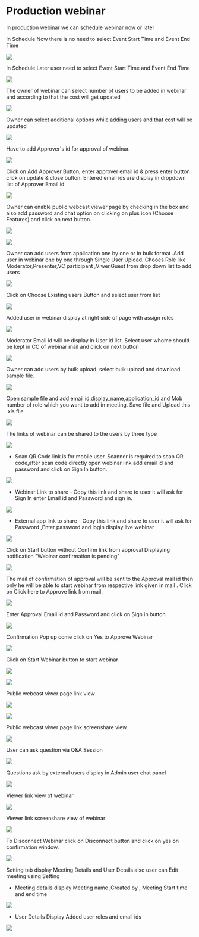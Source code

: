 # Production webinar

 In production webinar we can schedule webinar now or later

In Schedule Now there is no need to select Event Start Time and Event End Time

![](../.gitbook/assets/schedule_later.PNG)

In Schedule Later user need to select Event Start Time and Event End Time

![](../.gitbook/assets/image%20%2875%29.png)

The owner of webinar can select number of users to be added in webinar and according to that the cost will get updated

![](../.gitbook/assets/image%20%28243%29.png)

Owner can select additional options while adding users and that cost will be updated

![](../.gitbook/assets/image%20%28108%29.png)

Have to add Approver's id for approval of webinar. 

![](../.gitbook/assets/image%20%2894%29.png)

Click on Add Approver Button, enter approver email id & press enter button click on update & close button. Entered email ids are display in dropdown list of Approver Email id.

![](../.gitbook/assets/image%20%28249%29.png)

Owner can enable public webcast viewer page by checking in the box and also add password and chat option on clicking on plus icon \(Choose Features\) and click on next button.

![](../.gitbook/assets/image%20%2899%29.png)

![](../.gitbook/assets/image%20%28183%29.png)

Owner can add users from application one by one or in bulk format .Add user in webinar one by one through Single User Upload. Chooes Role like Moderator,Presenter,VC participant ,Viwer,Guest from drop down list to add users 

![](../.gitbook/assets/image%20%28229%29.png)

Click on Choose Existing users Button and select user from list 

![](../.gitbook/assets/image%20%28172%29.png)

Added user in webinar display at right side of page with assign roles

![](../.gitbook/assets/image%20%28109%29.png)

 Moderator Email id will be display in User id list. Select user whome should be kept in CC of webinar mail and click on next button

![](../.gitbook/assets/image%20%28248%29.png)

Owner can add users by bulk upload. select bulk upload and download sample file.

![](../.gitbook/assets/image%20%28160%29.png)

Open sample file and add email id,display\_name,application\_id and Mob number of role which you want to add in meeting. Save file and Upload this .xls file 

![](../.gitbook/assets/image%20%28259%29.png)

 The links of webinar can be shared to the users by three type

![](../.gitbook/assets/image%20%28296%29.png)

* Scan QR Code link is for mobile user. Scanner is required to scan QR code,after scan code directly open webinar link add email id and password and click on Sign In button.

![](../.gitbook/assets/image%20%28158%29.png)

* Webinar Link to share - Copy this link and share to user it will ask for Sign In enter Email id and Password and sign in.

![](../.gitbook/assets/image%20%28245%29.png)

* External app link to share - Copy this link and share to user it will ask for Password ,Enter password and login display live webinar

![](../.gitbook/assets/image%20%28153%29.png)

Click on Start button without Confirm link from approval Displaying notification "Webinar confirmation is pending"

![](../.gitbook/assets/image%20%2859%29.png)

The mail of confirmation of approval will be sent to the Approval mail id then only he will be able to start webinar from respective link given in mail . Click on Click here to Approve link from mail.

![](../.gitbook/assets/image%20%28103%29.png)

Enter Approval Email id and Password and click on Sign in button

![](../.gitbook/assets/image%20%286%29.png)

Confirmation Pop up come click on Yes to Approve Webinar

![](../.gitbook/assets/image%20%28206%29.png)

Click on Start Webinar button to start webinar

![](../.gitbook/assets/image%20%28289%29.png)

![](../.gitbook/assets/image%20%28197%29.png)

Public webcast viwer page link view

![](../.gitbook/assets/image%20%28128%29.png)

![](../.gitbook/assets/image%20%28194%29.png)

Public webcast viwer page link screenshare view

![](../.gitbook/assets/image%20%28179%29.png)

User can ask question via Q&A Session 

![](../.gitbook/assets/image%20%288%29.png)

Questions ask by external users display in Admin user chat panel

![](../.gitbook/assets/image%20%28212%29.png)

Viewer link view of webinar

![](../.gitbook/assets/image%20%2878%29.png)

Viewer link screenshare view of webinar

![](../.gitbook/assets/image%20%2831%29.png)

To Disconnect Webinar click on Disconnect button and click on yes on confirmation window.

![](../.gitbook/assets/image%20%28137%29.png)

Setting tab display Meeting Details and User Details also user can Edit meeting using Setting

* Meeting details display Meeting name ,Created by , Meeting Start time and end time

![](../.gitbook/assets/image%20%2824%29.png)

* User Details Display Added user roles and email ids 

![](../.gitbook/assets/image%20%2872%29.png)

